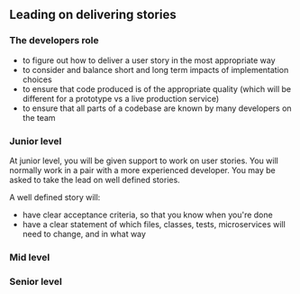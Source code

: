 ## Leading on delivering stories

### The developers role

- to figure out how to deliver a user story in the most appropriate way
- to consider and balance short and long term impacts of implementation choices
- to ensure that code produced is of the appropriate quality (which will be different for a prototype vs a live production service)
- to ensure that all parts of a codebase are known by many developers on the team

### Junior level

At junior level, you will be given support to work on user stories. You will normally work in a pair with a more experienced developer. You may be asked to take the lead on well defined stories. 

A well defined story will:

- have clear acceptance criteria, so that you know when you're done
- have a clear statement of which files, classes, tests, microservices will need to change, and in what way

### Mid level

### Senior level
